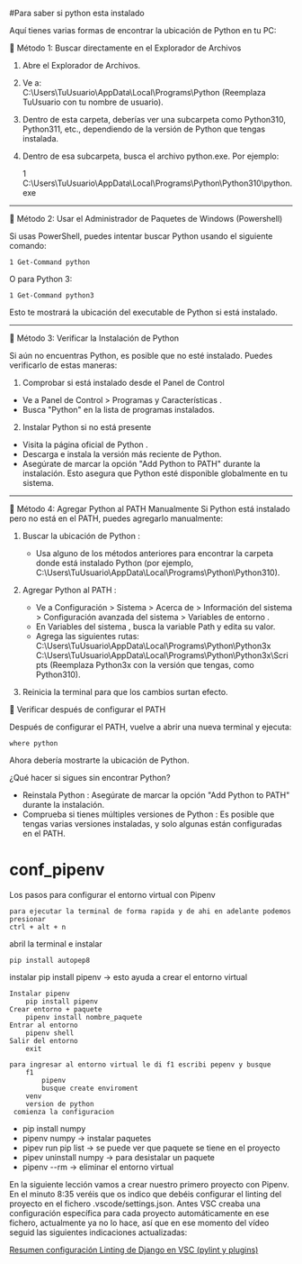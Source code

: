 #Para saber si python esta instalado 

Aquí tienes varias formas de encontrar la ubicación de Python en tu PC:

📌 Método 1: Buscar directamente en el Explorador de Archivos

1. Abre el Explorador de Archivos.
2. Ve a:   
	C:\Users\TuUsuario\AppData\Local\Programs\Python
	(Reemplaza TuUsuario con tu nombre de usuario).

3. Dentro de esta carpeta, deberías ver una subcarpeta como Python310, Python311, etc., dependiendo de la versión de Python que tengas instalada.

4. Dentro de esa subcarpeta, busca el archivo python.exe. Por ejemplo:
   
	1 	C:\Users\TuUsuario\AppData\Local\Programs\Python\Python310\python.exe
__________________________________________________________

📌 Método 2: Usar el Administrador de Paquetes de Windows (Powershell)

Si usas PowerShell, puedes intentar buscar Python usando el siguiente comando:

	1 Get-Command python
 
O para Python 3:

	1 Get-Command python3
 
Esto te mostrará la ubicación del executable de Python si está instalado.

________________________________________________________

📌 Método 3: Verificar la Instalación de Python

Si aún no encuentras Python, es posible que no esté instalado. Puedes verificarlo de estas maneras:

1. Comprobar si está instalado desde el Panel de Control
 - Ve a Panel de Control > Programas y Características .
 - Busca "Python" en la lista de programas instalados.
   
2. Instalar Python si no está presente
 - Visita la página oficial de Python .
 - Descarga e instala la versión más reciente de Python.
 - Asegúrate de marcar la opción "Add Python to PATH" durante la instalación. Esto asegura que Python esté disponible globalmente en tu sistema.

____________________________________________________

📌 Método 4: Agregar Python al PATH Manualmente
Si Python está instalado pero no está en el PATH, puedes agregarlo manualmente:

 1. Buscar la ubicación de Python :
	- Usa alguno de los métodos anteriores para encontrar la carpeta donde está instalado Python (por ejemplo, C:\Users\TuUsuario\AppData\Local\Programs\Python\Python310).

 2. Agregar Python al PATH :
	- Ve a Configuración > Sistema > Acerca de > Información del sistema > Configuración avanzada del sistema > Variables de entorno .
	- En Variables del sistema , busca la variable Path y edita su valor.
	- Agrega las siguientes rutas:
C:\Users\TuUsuario\AppData\Local\Programs\Python\Python3x
C:\Users\TuUsuario\AppData\Local\Programs\Python\Python3x\Scripts
(Reemplaza Python3x con la versión que tengas, como Python310).

 3. Reinicia la terminal para que los cambios surtan efecto.
    
📌 Verificar después de configurar el PATH

Después de configurar el PATH, vuelve a abrir una nueva terminal y ejecuta:
	
 	where python
  
Ahora debería mostrarte la ubicación de Python.

¿Qué hacer si sigues sin encontrar Python?
 - Reinstala Python : Asegúrate de marcar la opción "Add Python to PATH" durante la instalación.
 - Comprueba si tienes múltiples versiones de Python : Es posible que tengas varias versiones instaladas, y solo algunas están configuradas en el PATH.

# conf_pipenv
Los pasos para configurar el entorno virtual con Pipenv

	para ejecutar la terminal de forma rapida y de ahi en adelante podemos presionar
	ctrl + alt + n

abril la terminal e instalar

	pip install autopep8

instalar pip install pipenv -> esto ayuda a crear el entorno virtual

	Instalar pipenv
		pip install pipenv
	Crear entorno + paquete
		pipenv install nombre_paquete
	Entrar al entorno
		pipenv shell
	Salir del entorno
		exit

  	para ingresar al entorno virtual le di f1 escribi pepenv y busque 
   		f1
     		pipenv	
       		busque create enviroment
	 	venv
   		version de python
     comienza la configuracion 
   		
  
- pip install numpy
- pipenv numpy -> instalar paquetes
- pipev run pip list -> se puede ver que paquete se tiene en el proyecto
- pipev uninstall numpy -> para desistalar un paquete
- pipenv --rm -> eliminar el entorno virtual

En la siguiente lección vamos a crear nuestro primero proyecto con Pipenv. 
En el minuto 8:35 veréis que os indico que debéis configurar el linting del proyecto 
en el fichero .vscode/settings.json. Antes VSC creaba una configuración específica para 
cada proyecto automáticamente en ese fichero, actualmente ya no lo hace, así que en ese 
momento del vídeo seguid las siguientes indicaciones actualizadas:

[Resumen configuración Linting de Django en VSC (pylint y plugins)](https://gist.github.com/hcosta/6e4066ad1b938c888546c5f0a9616c48)


